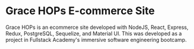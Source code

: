 # Grace HOPs E-commerce Site

Grace HOPs is an ecommerce site developed with NodeJS, React, Express, Redux, PostgreSQL, Sequelize, and Material UI. This was developed as a project in Fullstack Academy's immersive software engineering bootcamp.


